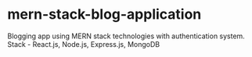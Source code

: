 # mern-stack-blog-application
Blogging app using MERN stack technologies with authentication system. Stack - React.js, Node.js, Express.js, MongoDB
